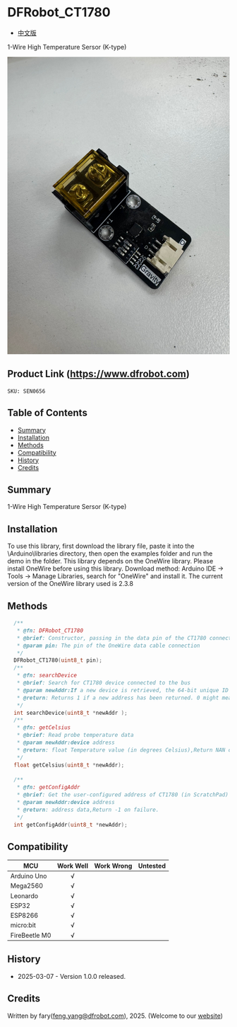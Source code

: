 DFRobot_CT1780
===========================

* [中文版](./README_CN.md)

1-Wire High Temperature Sersor (K-type)

![产品效果图片](./resources/images/DFRobot_CT1780.png)
  
## Product Link (https://www.dfrobot.com)
    SKU: SEN0656

## Table of Contents

  * [Summary](#summary)
  * [Installation](#installation)
  * [Methods](#methods)
  * [Compatibility](#compatibility)
  * [History](#history)
  * [Credits](#credits)

## Summary

1-Wire High Temperature Sersor (K-type)

## Installation

To use this library, first download the library file, paste it into the \Arduino\libraries directory, then open the examples folder and run the demo in the folder.
This library depends on the OneWire library. Please install OneWire before using this library. Download method: Arduino IDE → Tools → Manage Libraries, search for "OneWire" and install it.
The current version of the OneWire library used is 2.3.8
## Methods

```C++
  /**
   * @fn: DFRobot_CT1780
   * @brief: Constructor, passing in the data pin of the CT1780 connection
   * @param pin: The pin of the OneWire data cable connection
   */
  DFRobot_CT1780(uint8_t pin);
  /**
   * @fn: searchDevice
   * @brief: Search for CT1780 device connected to the bus
   * @param newAddr:If a new device is retrieved, the 64-bit unique ID of the device is stored at that address
   * @return: Returns 1 if a new address has been returned. 0 might mean that the bus is shorted, there are no devices, or you have already retrieved all of them.
   */
  int searchDevice(uint8_t *newAddr );
  /**
   * @fn: getCelsius
   * @brief: Read probe temperature data
   * @param newAddr:device address
   * @return: float Temperature value (in degrees Celsius),Return NAN on failure.
   */
  float getCelsius(uint8_t *newAddr);

  /**
   * @fn: getConfigAddr
   * @brief: Get the user-configured address of CT1780 (in ScratchPad)
   * @param newAddr:device address
   * @return: address data,Return -1 on failure.
   */
  int getConfigAddr(uint8_t *newAddr);

```

## Compatibility

MCU                | Work Well    | Work Wrong   |   Untested   |
------------------ | :----------: | :----------: | :----------: | 
Arduino Uno        |      √       |              |              |
Mega2560           |      √       |              |              |
Leonardo           |      √       |              |              |
ESP32              |      √       |              |              |
ESP8266            |      √       |              |              |
micro:bit          |      √       |              |              |
FireBeetle M0      |      √       |              |              |


## History

- 2025-03-07 - Version 1.0.0 released.

## Credits

Written by fary(feng.yang@dfrobot.com), 2025. (Welcome to our [website](https://www.dfrobot.com/))
